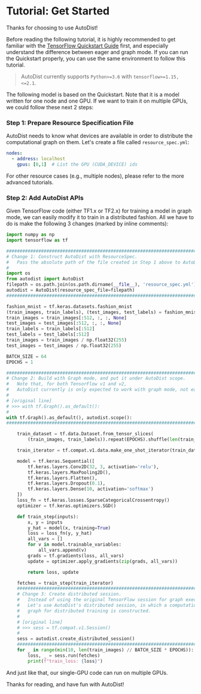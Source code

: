 
# Tutorial: Get Started

Thanks for choosing to use AutoDist!

Before reading the following tutorial, it is highly recommended to get familiar with the [TensorFlow Quickstart Guide](https://www.tensorflow.org/tutorials/quickstart/advanced) first, and especially understand the difference between eager and graph mode. If you can run the Quickstart properly, you can use the same environment to follow this tutorial.

> AutoDist currently supports `Python>=3.6` with `tensorflow>=1.15, <=2.1`.

The following model is based on the Quickstart. Note that it is a model written for one node and one GPU. If we want to train it on multiple GPUs, we could follow these next 2 steps:

### Step 1: Prepare Resource Specification File

AutoDist needs to know what devices are available in order to distribute the computational graph on them. Let's create a file called `resource_spec.yml`:

```yaml
nodes:
  - address: localhost
    gpus: [0,1]  # List the GPU (CUDA_DEVICE) ids
```

For other resource cases (e.g., multiple nodes), please refer to the more advanced tutorials.

### Step 2: Add AutoDist APIs

Given TensorFlow code (either TF1.x or TF2.x) for training a model in graph mode, we can easily modify it to train in a distributed fashion. All we have to do is make the following 3 changes (marked by inline comments):

```python
import numpy as np
import tensorflow as tf

#########################################################################
# Change 1: Construct AutoDist with ResourceSpec.
#   Pass the absolute path of the file created in Step 1 above to AutoDist.
#
import os
from autodist import AutoDist
filepath = os.path.join(os.path.dirname(__file__), 'resource_spec.yml')
autodist = AutoDist(resource_spec_file=filepath)
#########################################################################

fashion_mnist = tf.keras.datasets.fashion_mnist
(train_images, train_labels), (test_images, test_labels) = fashion_mnist.load_data()
train_images = train_images[:512, :, :, None]
test_images = test_images[:512, :, :, None]
train_labels = train_labels[:512]
test_labels = test_labels[:512]
train_images = train_images / np.float32(255)
test_images = test_images / np.float32(255)

BATCH_SIZE = 64
EPOCHS = 1

##########################################################################
# Change 2: Build with Graph mode, and put it under AutoDist scope.
#   Note that, for both TensorFlow v1 and v2,
#   AutoDist currently is only expected to work with graph mode, not eager.
#
# [original line]
# >>> with tf.Graph().as_default():
#
with tf.Graph().as_default(), autodist.scope():
##########################################################################

    train_dataset = tf.data.Dataset.from_tensor_slices(
        (train_images, train_labels)).repeat(EPOCHS).shuffle(len(train_images)//2).batch(BATCH_SIZE)

    train_iterator = tf.compat.v1.data.make_one_shot_iterator(train_dataset).get_next()

    model = tf.keras.Sequential([
        tf.keras.layers.Conv2D(32, 3, activation='relu'),
        tf.keras.layers.MaxPooling2D(),
        tf.keras.layers.Flatten(),
        tf.keras.layers.Dropout(0.1),
        tf.keras.layers.Dense(10, activation='softmax')
    ])
    loss_fn = tf.keras.losses.SparseCategoricalCrossentropy()
    optimizer = tf.keras.optimizers.SGD()

    def train_step(inputs):
        x, y = inputs
        y_hat = model(x, training=True)
        loss = loss_fn(y, y_hat)
        all_vars = []
        for v in model.trainable_variables:
            all_vars.append(v)
        grads = tf.gradients(loss, all_vars)
        update = optimizer.apply_gradients(zip(grads, all_vars))

        return loss, update

    fetches = train_step(train_iterator)
    #####################################################################
    # Change 3: Create distributed session.
    #   Instead of using the original TensorFlow session for graph execution,
    #   Let's use AutoDist's distributed session, in which a computational
    #   graph for distributed training is constructed.
    #
    # [original line]
    # >>> sess = tf.compat.v1.Session()
    #
    sess = autodist.create_distributed_session()
    #####################################################################
    for _ in range(min(10, len(train_images) // BATCH_SIZE * EPOCHS)):
        loss, _ = sess.run(fetches)
        print(f"train_loss: {loss}")
```

And just like that, our single-GPU code can run on multiple GPUs.

Thanks for reading, and have fun with AutoDist!
